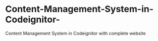 # Content-Management-System-in-Codeignitor-
Content Management System in Codeignitor with complete website  
